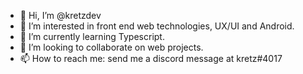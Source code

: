 - 👋 Hi, I’m @kretzdev
- 👀 I’m interested in front end web technologies, UX/UI and Android.
- 🌱 I’m currently learning Typescript.
- 💞️ I’m looking to collaborate on web projects.
- 📫 How to reach me: send me a discord message at kretz#4017

<!---
kretzdev/kretzdev is a ✨ special ✨ repository because its `README.md` (this file) appears on your GitHub profile.
You can click the Preview link to take a look at your changes.
--->

